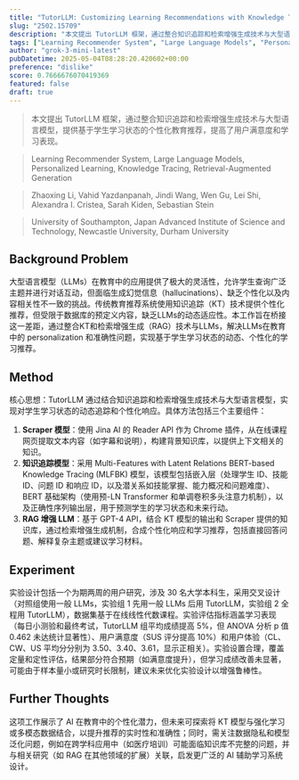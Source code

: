 ```yaml
---
title: "TutorLLM: Customizing Learning Recommendations with Knowledge Tracing and Retrieval-Augmented Generation"
slug: "2502.15709"
description: "本文提出 TutorLLM 框架，通过整合知识追踪和检索增强生成技术与大型语言模型，提供基于学生学习状态的个性化教育推荐，提高了用户满意度和学习表现。"
tags: ["Learning Recommender System", "Large Language Models", "Personalized Learning", "Knowledge Tracing", "Retrieval-Augmented Generation"]
author: "grok-3-mini-latest"
pubDatetime: 2025-05-04T08:28:20.420602+00:00
preference: "dislike"
score: 0.7666676070419369
featured: false
draft: true
---
```


> 本文提出 TutorLLM 框架，通过整合知识追踪和检索增强生成技术与大型语言模型，提供基于学生学习状态的个性化教育推荐，提高了用户满意度和学习表现。

> Learning Recommender System, Large Language Models, Personalized Learning, Knowledge Tracing, Retrieval-Augmented Generation 

> Zhaoxing Li, Vahid Yazdanpanah, Jindi Wang, Wen Gu, Lei Shi, Alexandra I. Cristea, Sarah Kiden, Sebastian Stein

> University of Southampton, Japan Advanced Institute of Science and Technology, Newcastle University, Durham University 

## Background Problem

大型语言模型（LLMs）在教育中的应用提供了极大的灵活性，允许学生查询广泛主题并进行对话互动，但面临生成幻觉信息（hallucinations）、缺乏个性化以及内容相关性不一致的挑战。传统教育推荐系统使用知识追踪（KT）技术提供个性化推荐，但受限于数据库的预定义内容，缺乏LLMs的动态适应性。本工作旨在桥接这一差距，通过整合KT和检索增强生成（RAG）技术与LLMs，解决LLMs在教育中的 personalization 和准确性问题，实现基于学生学习状态的动态、个性化的学习推荐。

## Method

核心思想：TutorLLM 通过结合知识追踪和检索增强生成技术与大型语言模型，实现对学生学习状态的动态追踪和个性化响应。具体方法包括三个主要组件：
1. **Scraper 模型**：使用 Jina AI 的 Reader API 作为 Chrome 插件，从在线课程网页提取文本内容（如字幕和说明），构建背景知识库，以提供上下文相关的知识。
2. **知识追踪模型**：采用 Multi-Features with Latent Relations BERT-based Knowledge Tracing (MLFBK) 模型，该模型包括嵌入层（处理学生 ID、技能 ID、问题 ID 和响应 ID，以及潜关系如技能掌握、能力概况和问题难度）、BERT 基础架构（使用预-LN Transformer 和单调卷积多头注意力机制），以及正确性序列输出层，用于预测学生的学习状态和未来行动。
3. **RAG 增强 LLM**：基于 GPT-4 API，结合 KT 模型的输出和 Scraper 提供的知识库，通过检索增强生成机制，合成个性化响应和学习推荐，包括直接回答问题、解释复杂主题或建议学习材料。

## Experiment

实验设计包括一个为期两周的用户研究，涉及 30 名大学本科生，采用交叉设计（对照组使用一般 LLMs，实验组 1 先用一般 LLMs 后用 TutorLLM，实验组 2 全程用 TutorLLM），数据集基于在线线性代数课程。实验评估指标涵盖学习表现（每日小测验和最终考试，TutorLLM 组平均成绩提高 5%，但 ANOVA 分析 p 值 0.462 未达统计显著性）、用户满意度（SUS 评分提高 10%）和用户体验（CL、CW、US 平均分分别为 3.50、3.40、3.61，显示正相关）。实验设置合理，覆盖定量和定性评估，结果部分符合预期（如满意度提升），但学习成绩改善未显著，可能由于样本量小或研究时长限制，建议未来优化实验设计以增强鲁棒性。

## Further Thoughts 

这项工作展示了 AI 在教育中的个性化潜力，但未来可探索将 KT 模型与强化学习或多模态数据结合，以提升推荐的实时性和准确性；同时，需关注数据隐私和模型泛化问题，例如在跨学科应用中（如医疗培训）可能面临知识库不完整的问题，并与相关研究（如 RAG 在其他领域的扩展）关联，启发更广泛的 AI 辅助学习系统设计。